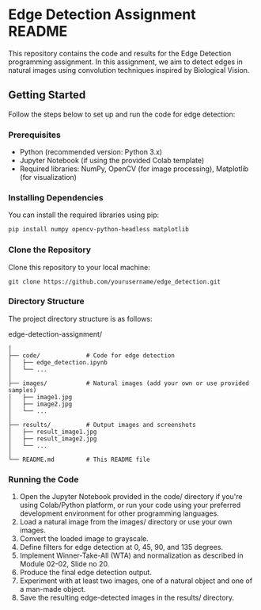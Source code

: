 # Edge Detection Assignment README

This repository contains the code and results for the Edge Detection programming assignment. In this assignment, we aim to detect edges in natural images using convolution techniques inspired by Biological Vision.

## Getting Started

Follow the steps below to set up and run the code for edge detection:

### Prerequisites

- Python (recommended version: Python 3.x)
- Jupyter Notebook (if using the provided Colab template)
- Required libraries: NumPy, OpenCV (for image processing), Matplotlib (for visualization)

### Installing Dependencies

You can install the required libraries using pip:

```bash
pip install numpy opencv-python-headless matplotlib
```

### Clone the Repository
Clone this repository to your local machine:

```
git clone https://github.com/yourusername/edge_detection.git
```

### Directory Structure
The project directory structure is as follows:

edge-detection-assignment/
```
│
├── code/             # Code for edge detection
│   ├── edge_detection.ipynb
│   └── ...
│
├── images/           # Natural images (add your own or use provided samples)
│   ├── image1.jpg
│   ├── image2.jpg
│   └── ...
│
├── results/          # Output images and screenshots
│   ├── result_image1.jpg
│   ├── result_image2.jpg
│   └── ...
│
└── README.md         # This README file
```
### Running the Code
1. Open the Jupyter Notebook provided in the code/ directory if you're using Colab/Python platform, or run your code using your preferred development environment for other programming languages.
2. Load a natural image from the images/ directory or use your own images.
3. Convert the loaded image to grayscale.
4. Define filters for edge detection at 0, 45, 90, and 135 degrees.
5. Implement Winner-Take-All (WTA) and normalization as described in Module 02-02, Slide no 20.
6. Produce the final edge detection output.
7. Experiment with at least two images, one of a natural object and one of a man-made object.
8. Save the resulting edge-detected images in the results/ directory.

